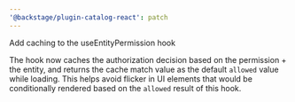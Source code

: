 ```yaml
---
'@backstage/plugin-catalog-react': patch
---
```


Add caching to the useEntityPermission hook

The hook now caches the authorization decision based on the permission + the entity, and returns the cache match value as the default `allowed` value while loading. This helps avoid flicker in UI elements that would be conditionally rendered based on the `allowed` result of this hook.
